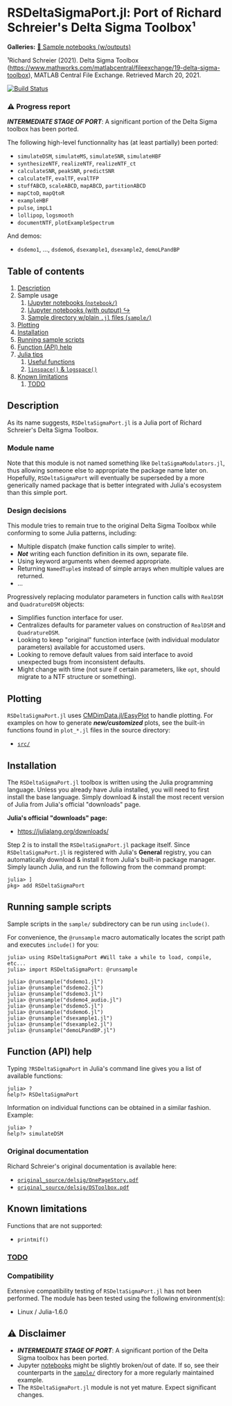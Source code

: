 <!-- Reference-style links to make tables & lists more readable -->
[Gallery]: <https://github.com/ma-laforge/FileRepo/blob/master/RSDeltaSigmaPort/notebook>
[CMDimDataJL]: <https://github.com/ma-laforge/CMDimData.jl>
[InspectDRJL]: <https://github.com/ma-laforge/InspectDR.jl>


# RSDeltaSigmaPort.jl: Port of Richard Schreier's Delta Sigma Toolbox&sup1;
**Galleries:** [:art: Sample notebooks (w/outputs)][Gallery]

&sup1;Richard Schreier (2021). Delta Sigma Toolbox (<https://www.mathworks.com/matlabcentral/fileexchange/19-delta-sigma-toolbox>), MATLAB Central File Exchange. Retrieved March 20, 2021.

[![Build Status](https://github.com/ma-laforge/RSDeltaSigmaPort.jl/workflows/CI/badge.svg)](https://github.com/ma-laforge/RSDeltaSigmaPort.jl/actions?query=workflow%3ACI)

### :warning: Progress report
***INTERMEDIATE STAGE OF PORT***: A significant portion of the Delta Sigma toolbox has been ported.

The following high-level functionnality has (at least partially) been ported:
 - `simulateDSM`, `simulateMS`, `simulateSNR`, `simulateHBF`
 - `synthesizeNTF`, `realizeNTF`, `realizeNTF_ct`
 - `calculateSNR`, `peakSNR`, `predictSNR`
 - `calculateTF`, `evalTF`, `evalTFP`
 - `stuffABCD`, `scaleABCD`, `mapABCD`, `partitionABCD`
 - `mapCtoD`, `mapQtoR`
 - `exampleHBF`
 - `pulse`, `impL1`
 - `lollipop`, `logsmooth`
 - `documentNTF`, `plotExampleSpectrum`

And demos:
 - `dsdemo1`, ..., `dsdemo6`, `dsexample1`, `dsexample2`, `demoLPandBP`

## Table of contents

 1. [Description](#Description)
 1. Sample usage
    1. [IJupyter notebooks (`notebook/`)](notebook/)
    1. [IJupyter notebooks (with output) &#x21AA;][Gallery]
    1. [Sample directory w/plain `.jl` files (`sample/`)](sample/)
 1. [Plotting](#Plotting)
 1. [Installation](#Installation)
 1. [Running sample scripts](#SampleScripts)
 1. [Function (API) help](#APIHelp)
 1. [Julia tips](doc/juliatips.md)
    1. [Useful functions](doc/juliatips.md#FunctionLibraries)
    1. [`linspace()` & `logspace()`](doc/juliatips.md#LinLogSpace)
 1. [Known limitations](#KnownLimitations)
    1. [TODO](doc/todo.md)

<a name="Description"></a>
## Description
As its name suggests, `RSDeltaSigmaPort.jl` is a Julia port of Richard Schreier's Delta Sigma Toolbox.

### Module name
Note that this module is not named something like `DeltaSigmaModulators.jl`, thus allowing someone else to appropriate the package name later on. Hopefully, `RSDeltaSigmaPort` will eventually be superseded by a more generically named package that is better integrated with Julia's ecosystem than this simple port.

### Design decisions
This module tries to remain true to the original Delta Sigma Toolbox while conforming to some Julia patterns, including:
 - Multiple dispatch (make function calls simpler to write).
 - ***Not*** writing each function definition in its own, separate file.
 - Using keyword arguments when deemed appropriate.
 - Returning `NamedTuple`s instead of simple arrays when multiple values are returned.
 - ...

Progressively replacing modulator parameters in function calls with `RealDSM` and `QuadratureDSM` objects:
 - Simplifies function interface for user.
 - Centralizes defaults for parameter values on construction of `RealDSM` and `QuadratureDSM`.
 - Looking to keep "original" function interface (with individual modulator parameters) available for accustomed users.
 - Looking to remove default values from said interface to avoid unexpected bugs from inconsistent defaults.
 - Might change with time (not sure if certain parameters, like `opt`, should migrate to a NTF structure or something).

<a name="Plotting"></a>
## Plotting
`RSDeltaSigmaPort.jl` uses [CMDimData.jl/EasyPlot][CMDimDataJL] to handle plotting.
For examples on how to generate ***new/customized*** plots, see the built-in
functions found in `plot_*.jl` files in the source directory:
 - [`src/`](src/)

<a name="Installation"></a>
## Installation
The `RSDeltaSigmaPort.jl` toolbox is written using the Julia programming
language. Unless you already have Julia installed, you will need to first
install the base language. Simply download \& install the most recent version
of Julia from Julia's official "downloads" page.

**Julia's official "downloads" page:**
 - <https://julialang.org/downloads/>

Step 2 is to install the `RSDeltaSigmaPort.jl` package itself. Since
`RSDeltaSigmaPort.jl` is registered with Julia's **General** registry, you can
automatically download & install it from Julia's built-in package manager.
Simply launch Julia, and run the following from the command prompt:

```julia-repl
julia> ]
pkg> add RSDeltaSigmaPort
```

<a name="SampleScripts"></a>
## Running sample scripts
Sample scripts in the `sample/` subdirectory can be run using `include()`.

For convenience, the `@runsample` macro automatically locates the script path
and executes `include()` for you:

```julia-repl
julia> using RSDeltaSigmaPort #Will take a while to load, compile, etc...
julia> import RSDeltaSigmaPort: @runsample

julia> @runsample("dsdemo1.jl")
julia> @runsample("dsdemo2.jl")
julia> @runsample("dsdemo3.jl")
julia> @runsample("dsdemo4_audio.jl")
julia> @runsample("dsdemo5.jl")
julia> @runsample("dsdemo6.jl")
julia> @runsample("dsexample1.jl")
julia> @runsample("dsexample2.jl")
julia> @runsample("demoLPandBP.jl")
```

<a name="APIHelp"></a>
## Function (API) help
Typing `?RSDeltaSigmaPort` in Julia's command line gives you a list of available functions:
```julia-repl
julia> ?
help?> RSDeltaSigmaPort
```

Information on individual functions can be obtained in a similar fashion. Example:
```julia-repl
julia> ?
help?> simulateDSM
```

### Original documentation
Richard Schreier's original documentation is available here:
 - [`original_source/delsig/OnePageStory.pdf`](original_source/delsig/OnePageStory.pdf)
 - [`original_source/delsig/DSToolbox.pdf`](original_source/delsig/DSToolbox.pdf)

<a name="KnownLimitations"></a>
## Known limitations
Functions that are not supported:
 - `printmif()`

### [TODO](doc/todo.md)

### Compatibility

Extensive compatibility testing of `RSDeltaSigmaPort.jl` has not been performed.
The module has been tested using the following environment(s):

- Linux / Julia-1.6.0

## :warning: Disclaimer

 - ***INTERMEDIATE STAGE OF PORT***: A significant portion of the Delta Sigma toolbox has been ported.
 - Jupyter [notebooks](notebook/) might be slightly broken/out of date. If so,
   see their counterparts in the [`sample/`](sample/) directory for a more
   regularly maintained example.
 - The `RSDeltaSigmaPort.jl` module is not yet mature.  Expect significant changes.
